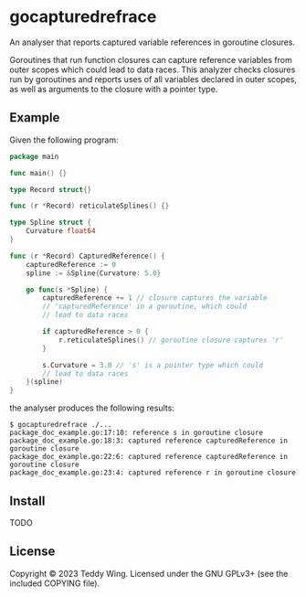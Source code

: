 gocapturedrefrace
=================

An analyser that reports captured variable references in goroutine closures.

Goroutines that run function closures can capture reference variables from outer
scopes which could lead to data races. This analyzer checks closures run by
goroutines and reports uses of all variables declared in outer scopes, as well
as arguments to the closure with a pointer type.


## Example
Given the following program:

``` go
package main

func main() {}

type Record struct{}

func (r *Record) reticulateSplines() {}

type Spline struct {
	Curvature float64
}

func (r *Record) CapturedReference() {
	capturedReference := 0
	spline := &Spline{Curvature: 5.0}

	go func(s *Spline) {
		capturedReference += 1 // closure captures the variable
		// 'capturedReference' in a goroutine, which could
		// lead to data races

		if capturedReference > 0 {
			r.reticulateSplines() // goroutine closure captures 'r'
		}

		s.Curvature = 3.0 // 's' is a pointer type which could
		// lead to data races
	}(spline)
}
```

the analyser produces the following results:

	$ gocapturedrefrace ./...
	package_doc_example.go:17:10: reference s in goroutine closure
	package_doc_example.go:18:3: captured reference capturedReference in goroutine closure
	package_doc_example.go:22:6: captured reference capturedReference in goroutine closure
	package_doc_example.go:23:4: captured reference r in goroutine closure


## Install
TODO


## License
Copyright © 2023 Teddy Wing. Licensed under the GNU GPLv3+ (see the included
COPYING file).
